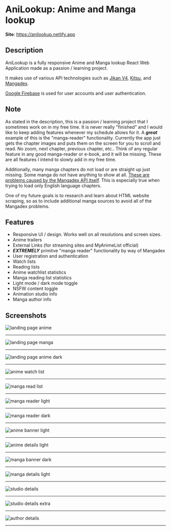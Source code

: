 # AniLookup: Anime and Manga lookup

**Site**: https://anilookup.netlify.app

## Description

AniLookup is a fully responsive Anime and Manga lookup React Web Application made as a passion / learning project.

It makes use of various API technologies such as [Jikan V4](https://jikan.moe/), [Kitsu](https://kitsu.docs.apiary.io/), and [Mangadex](https://api.mangadex.org/docs/).

[Google Firebase](https://firebase.google.com/) is used for user accounts and user authentication.

## Note

As stated in the description, this is a passion / learning project that I sometimes work on in my free time. It is never really "finished" and I would like to keep adding features whenever my schedule allows for it.
A **_great_** example of this is the "manga-reader" functionality. Currently the app just gets the chapter images and puts them on the screen for you to scroll and read. No zoom, next chapter, previous chapter, etc.. Think of any regular feature in any good manga-reader or e-book, and it will be missing.
These are all features I intend to slowly add in my free time.

Additionally, many manga chapters do not load or are straight up just missing. Some manga do not have anything to show at all. [These are problems caused by the Mangadex API itself](https://www.reddit.com/r/mangadex/comments/azb6ei/why_are_there_so_many_missing_chapters/). This is especially true when trying to load only English language chapters.

One of my future goals is to research and learn about HTML website scraping, so as to include additional manga sources to avoid all of the Mangadex problems.

## Features

- Responsive UI / design. Works well on all resolutions and screen sizes.
- Anime trailers
- External Links (for streaming sites and MyAnimeList official)
- **_EXTREMELY_** primitve "manga reader" functionality by way of Mangadex
- User registration and authentication
- Watch lists
- Reading lists
- Anime watchlist statistics
- Manga reading list statistics
- Light mode / dark mode toggle
- NSFW content toggle
- Animation studio info
- Manga author info

## Screenshots

![landing page anime](https://imgur.com/WyffISd.png)

<hr></hr>

![landing page manga](https://imgur.com/kN3gtAy.png)

<hr></hr>

![landing page anime dark](https://imgur.com/5dHjDDh.png)

<hr></hr>

![anime watch list](https://imgur.com/ETEgALv.png)

<hr></hr>

![manga read list](https://imgur.com/EvJP2Od.png)

<hr></hr>

![manga reader light](https://imgur.com/ECq0kQ2.png)

<hr></hr>

![manga reader dark](https://imgur.com/lkcCNfQ.png)

<hr></hr>

![anime banner light](https://imgur.com/FeWows8.png)

<hr></hr>

![anime details light](https://imgur.com/xWcl9F4.png)

<hr></hr>

![manga banner dark](https://imgur.com/0PRcfpx.png)

<hr></hr>

![manga details light](https://imgur.com/uEDPmas.png)

<hr></hr>

![studio details](https://imgur.com/zZaSTzx.png)

<hr></hr>

![studio details extra](https://imgur.com/cQ0MHMt.png)

<hr></hr>

![author details](https://imgur.com/QNiuyr8.png)

<hr></hr>
